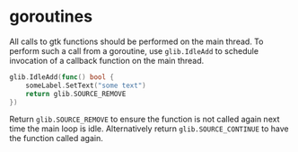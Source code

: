 # goroutines

All calls to gtk functions should be performed on
the main thread.
To perform such a call from a goroutine,
use `glib.IdleAdd` to schedule invocation of a
callback function on the main thread. 

```go
glib.IdleAdd(func() bool {
    someLabel.SetText("some text")
    return glib.SOURCE_REMOVE
})
```

Return `glib.SOURCE_REMOVE` to ensure the function is not
called again next time the main loop is idle.
Alternatively return `glib.SOURCE_CONTINUE` to have
the function called again.
